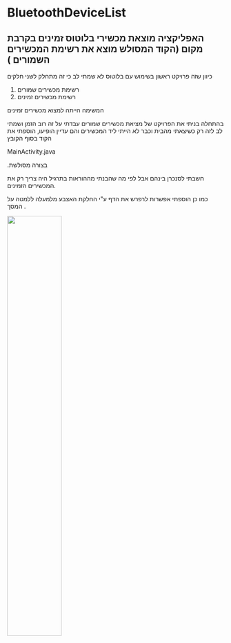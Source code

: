 # BluetoothDeviceList
## האפליקציה מוצאת מכשירי בלוטוס זמינים בקרבת מקום (הקוד המסולש מוצא את רשימת המכשירים השמורים ) 

כיוון שזה פרויקט ראשון בשימוש עם בלוטוס לא שמתי לב כי זה מתחלק לשני חלקים
1. רשימת מכשירים שמורים
2. רשימת מכשירים זמינים

המשימה הייתה למצוא מכשירים זמינים

בהתחלה בניתי את הפרויקט של מציאת מכשירים שמורים עבדתי על זה רוב הזמן ושמתי לב לזה רק כשיצאתי מהבית וכבר לא הייתי ליד המכשירים והם עדיין הופיעו, הוספתי את הקוד בסוף הקובץ

 MainActivity.java
 
 .בצורה מסולשת
 
חשבתי לסנכרן בינהם אבל לפי מה שהבנתי מההוראות בתרגיל היה צריך רק את המכשירים הזמינים.

כמו כן הוספתי אפשרות לרפרש את הדף ע"י החלקת האצבע מלמעלה ללמטה על המסך .

<img src="https://github.com/bina100/https://github.com/bina100/BluetoothDeviceList/Screenshot_20210418-232938_BluetoothDeviceList.jpg
" width="50%"></img>

